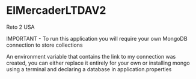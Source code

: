 # ElMercaderLTDAV2
Reto 2 USA

IMPORTANT - To run this application you will require your own MongoDB connection to store collections

An environment variable that contains the link to my connection was created, you can either replace it entirely for your own or installing mongo using a terminal and declaring a database in application.properties
